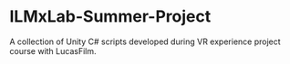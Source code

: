 # ILMxLab-Summer-Project
A collection of Unity C# scripts developed during VR experience project course with LucasFilm.

